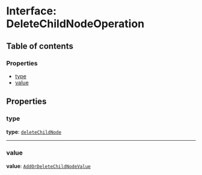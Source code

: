 # Interface: DeleteChildNodeOperation

## Table of contents

### Properties

* [type](/en/auto-docs/fixed-layout-editor/interfaces/DeleteChildNodeOperation.md#type)
* [value](/en/auto-docs/fixed-layout-editor/interfaces/DeleteChildNodeOperation.md#value)

## Properties

### type

**type**: [`deleteChildNode`](/en/auto-docs/fixed-layout-editor/enums/OperationType.md#deletechildnode)

***

### value

**value**: [`AddOrDeleteChildNodeValue`](/en/auto-docs/fixed-layout-editor/interfaces/AddOrDeleteChildNodeValue.md)
